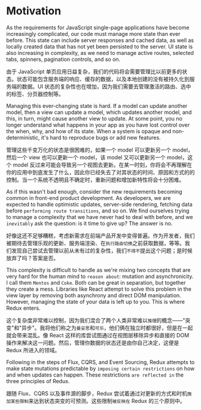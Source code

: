 # Motivation

As the requirements for JavaScript single-page applications have become increasingly complicated, our code must manage more state than ever before. This state can include server responses and cached data, as well as locally created data that has not yet been persisted to the server. UI state is also increasing in complexity, as we need to manage active routes, selected tabs, spinners, pagination controls, and so on.

由于 JavaScript 单页应用日益复杂，我们的代码将会需要管理比以前更多的状态。状态可能包含服务端的响应、缓存的数据，以及本地创建的没有被持久化到服务端的数据。UI 状态的复杂性也在增加，因为我们需要去管理激活的路由、选中的标签、分页器控制等。

Managing this ever-changing state is hard. If a model can update another model, then a view can update a model, which updates another model, and this, in turn, might cause another view to update. At some point, you no longer understand what happens in your app as you have lost control over the when, why, and how of its state. When a system is opaque and non-deterministic, it's hard to reproduce bugs or add new features.

管理这些千变万化的状态是很困难的，如果一个 model 可以更新另一个 model，然后一个 view 也可以更新一个 model，该 model 又可以更新另一个 model，这个 model 反过来可能会导致另一个视图去更新。在某一时刻，你将会不再理解在你的应用中到底发生了什么，因此你已经失去了对其状态的时间、原因和方式的的控制。当一个系统不透明且不确定时，重新问题和增加新特性将会十分困难。

As if this wasn't bad enough, consider the new requirements becoming common in front-end product development. As developers, we are expected to handle optimistic updates, server-side rendering, fetching data before `performing route transitions`, and so on. We find ourselves trying to manage a complexity that we have never had to deal with before, and we `inevitably` ask the question: is it time to give up? The answer is no.

好像这还不足够糟糕，考虑新需求在前端产品开发中变得普遍。作为开发者，我们被期待去管理乐观的更新、服务端渲染、在`执行路由切换`之前获取数据，等等。我们发现自己尝试去管理以前从未有过的复杂性，我们`不得不`提出这个问题；是时候放弃了吗？答案是否。

This complexity is difficult to handle as we're mixing two concepts that are very hard for the human mind to `reason about`: mutation and asynchronicity. I call them `Mentos` and `Coke`. Both can be great in separation, but together they create a mess. Libraries like React attempt to solve this problem in the view layer by removing both asynchrony and direct DOM manipulation. However, managing the state of your data is left up to you. This is where Redux enters.

这个复杂度非常难以控制，因为我们混合了两个人类非常难以`推理`的概念——"突变"和"异步"。我将他们称之为`曼妥思`和`可乐`，他们俩在独立时都很好，但是在一起就会带来混乱。像 React 这样的库尝试图通过在视图层移除异步和直接的 DOM 操作来解决这一问题。然后，管理你数据的状态还是由你自己决定，这便是 Redux 所进入的领域。

Following in the steps of Flux, CQRS, and Event Sourcing, Redux attempts to make state mutations predictable by `imposing certain restrictions` on how and when updates can happen. These restrictions `are reflected in` the three principles of Redux.

跟随 Flux、CQRS 以及事件源的脚步，Redux 尝试着通过对更新的方式和时机`施加某些限制`来达到状态突变的可预测。这些限制`被反映在` Redux 的三个原则中。

